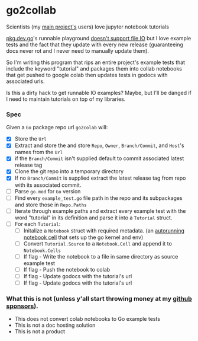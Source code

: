 # go2collab

Scientists (my [main project's](https://github.com/TimothyStiles/poly) users) love jupyter notebook tutorials

[pkg.dev.go](https://pkg.go.dev/)'s runnable playground [doesn't support file IO](https://pkg.go.dev/io/ioutil#example-ReadFile) but I love example tests and the fact that they update with every new release (guaranteeing docs never rot and I never need to manually update them).

So I'm writing this program that rips an entire project's example tests that include the keyword "tutorial" and packages them into collab notebooks that get pushed to google colab then updates tests in godocs with associated urls. 

Is this a dirty hack to get runnable IO examples? Maybe, but I'll be danged if I need to maintain tutorials on top of my libraries.

### Spec
Given a `Go` package repo url `go2colab` will:

- [x] Store the `Url`
- [x] Extract and store the and store `Repo`, `Owner`, `Branch/Commit`, and `Host`'s names from the `Url`
- [x] if the `Branch/Commit` isn't supplied default to commit associated latest release tag
- [x] Clone the git repo into a temporary directory
- [x] If no `Branch/Commit` is supplied extract the latest release tag from repo with its associated commit.
- [ ] Parse `go.mod` for `Go` version
- [ ] Find every `example_test.go` file path in the repo and its subpackages and store those in `Repo.Paths`
- [ ] Iterate through example paths and extract every example test with the word "tutorial" in its definition and parse it into a `Tutorial` struct.
- [ ] For each `Tutorial`:
  - [ ] Initalize a `Notebook` struct with required metadata. (an [autorunning notebook cell](https://coding-stream-of-consciousness.com/2018/11/13/jupyter-auto-run-cells-on-load/) that sets up the go kernel and env)
  - [ ] Convert `Tutorial.Source` to a `Notebook.Cell` and append it to `Notebook.Cells`
  - [ ] If flag - Write the notebook to a file in same directory as source example test
  - [ ] If flag - Push the notebook to colab
  - [ ] If flag - Update godocs with the tutorial's url
  - [ ] If flag - Update godocs with the tutorial's url

### What this is not (unless y'all start throwing money at my [github sponsors](https://github.com/sponsors/TimothyStiles/)).

- This does not convert colab notebooks to Go example tests
- This is not a doc hosting solution
- This is not a product